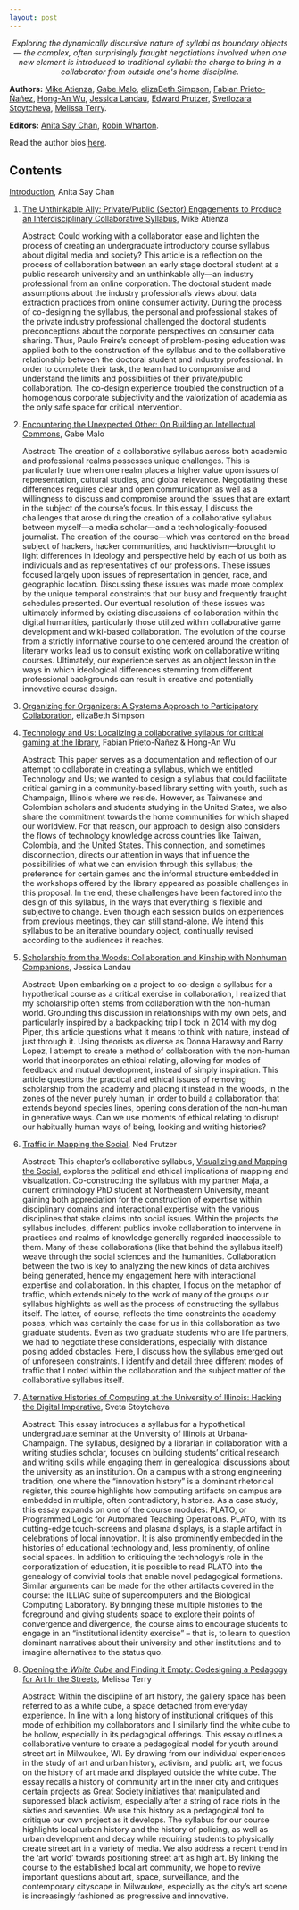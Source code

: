 ```yaml
---
layout: post
---
```


<p style="font-style: italic; text-align: center;">Exploring the dynamically discursive nature of syllabi as boundary objects — the complex, often surprisingly fraught negotiations involved when one new element is introduced to traditional syllabi: the charge to bring in a collaborator from outside one's home discipline.</p>

**Authors:** [Mike Atienza](authors.html#atienza), [Gabe Malo](authors.html#malo), [elizaBeth Simpson](authors.html#simpson), [Fabian Prieto-Ñañez](authors.html#prieto), [Hong-An Wu](authors.html#wu), [Jessica Landau](authors.html#landau), [Edward Prutzer](authors.html#prutzer), [Svetlozara Stoytcheva](authors.html#stoytcheva), [Melissa Terry](authors.html#terry).

**Editors:** [Anita Say Chan](authors.html#chan), [Robin Wharton](authors.html#wharton).

Read the author bios [here](authors.html).

## Contents

[Introduction](introduction), Anita Say Chan

1. [The Unthinkable Ally: Private/Public (Sector) Engagements to Produce an Interdisciplinary Collaborative Syllabus](atienza), Mike Atienza

    Abstract: Could working with a collaborator ease and lighten the process of creating an undergraduate introductory course syllabus about digital media and society? This article is a reflection on the process of collaboration between an early stage doctoral student at a public research university and an unthinkable ally—an industry professional from an online corporation. The doctoral student made assumptions about the industry professional’s views about data extraction practices from online consumer activity. During the process of co-designing the syllabus, the personal and professional stakes of the private industry professional challenged the doctoral student’s preconceptions about the corporate perspectives on consumer data sharing. Thus, Paulo Freire’s concept of problem-posing education was applied both to the construction of the syllabus and to the collaborative relationship between the doctoral student and industry professional. In order to complete their task, the team had to compromise and understand the limits and possibilities of their private/public collaboration. The co-design experience troubled the construction of a homogenous corporate subjectivity and the valorization of academia as the only safe space for critical intervention.

2. [Encountering the Unexpected Other: On Building an Intellectual Commons](mccoy), Gabe Malo

    Abstract: The creation of a collaborative syllabus across both academic and professional realms possesses unique challenges. This is particularly true when one realm places a higher value upon issues of representation, cultural studies, and global relevance. Negotiating these differences requires clear and open communication as well as a willingness to discuss and compromise around the issues that are extant in the subject of the course’s focus. In this essay, I discuss the challenges that arose during the creation of a collaborative syllabus between myself—a media scholar—and a technologically-focused journalist. The creation of the course—which was centered on the broad subject of hackers, hacker communities, and hacktivism—brought to light differences in ideology and perspective held by each of us both as individuals and as representatives of our professions. These issues focused largely upon issues of representation in gender, race, and geographic location. Discussing these issues was made more complex by the unique temporal constraints that our busy and frequently fraught schedules presented. Our eventual resolution of these issues was ultimately informed by existing discussions of collaboration within the digital humanities, particularly those utilized within collaborative game development and wiki-based collaboration. The evolution of the course from a strictly informative course to one centered around the creation of literary works lead us to consult existing work on collaborative writing courses. Ultimately, our experience serves as an object lesson in the ways in which ideological differences stemming from different professional backgrounds can result in creative and potentially innovative course design.

3. [Organizing for Organizers: A Systems Approach to Participatory Collaboration](simpson), elizaBeth Simpson

4. [Technology and Us: Localizing a collaborative syllabus for critical gaming at the library](FabianAnn), Fabian Prieto-Ñañez & Hong-An Wu

    Abstract: This paper serves as a documentation and reflection of our attempt to collaborate in creating a syllabus, which we entitled Technology and Us; we wanted to design a syllabus that could facilitate critical gaming in a community-based library setting with youth, such as Champaign, Illinois where we reside. However, as Taiwanese and Colombian scholars and students studying in the United States, we also share the commitment towards the home communities for which shaped our worldview. For that reason, our approach to design also considers the flows of technology knowledge across countries like Taiwan, Colombia, and the United States. This connection, and sometimes disconnection, directs our attention in ways that influence the possibilities of what we can envision through this syllabus; the preference for certain games and the informal structure embedded in the workshops offered by the library appeared as possible challenges in this proposal. In the end, these challenges have been factored into the design of this syllabus, in the ways that everything is flexible and subjective to change. Even though each session builds on experiences from previous meetings, they can still stand-alone. We intend this syllabus to be an iterative boundary object, continually revised according to the audiences it reaches.

5. [Scholarship from the Woods: Collaboration and Kinship with Nonhuman Companions](landau), Jessica Landau

    Abstract: Upon embarking on a project to co-design a syllabus for a hypothetical course as a critical exercise in collaboration, I realized that my scholarship often stems from collaboration with the non-human world. Grounding this discussion in relationships with my own pets, and particularly inspired by a backpacking trip I took in 2014 with my dog Piper, this article questions what it means to think with nature, instead of just through it. Using theorists as diverse as Donna Haraway and Barry Lopez, I attempt to create a method of collaboration with the non-human world that incorporates an ethical relating, allowing for modes of feedback and mutual development, instead of simply inspiration. This article questions the practical and ethical issues of removing scholarship from the academy and placing it instead in the woods, in the zones of the never purely human, in order to build a collaboration that extends beyond species lines, opening consideration of the non-human in generative ways. Can we use moments of ethical relating to disrupt our habitually human ways of being, looking and writing histories?

6. [Traffic in Mapping the Social](prutzer), Ned Prutzer

    Abstract: This chapter’s collaborative syllabus, [Visualizing and Mapping the Social](https://docs.google.com/document/d/1S1KxYgbSG37cge0QORHkf6HgTX8L2WkAc7eofmneSbk/edit), explores the political and ethical implications of mapping and visualization. Co-constructing the syllabus with my partner Maja, a current criminology PhD student at Northeastern University, meant gaining both appreciation for the construction of expertise within disciplinary domains and interactional expertise with the various disciplines that stake claims into social issues. Within the projects the syllabus includes, different publics invoke collaboration to intervene in practices and realms of knowledge generally regarded inaccessible to them. Many of these collaborations (like that behind the syllabus itself) weave through the social sciences and the humanities. Collaboration between the two is key to analyzing the new kinds of data archives being generated, hence my engagement here with interactional expertise and collaboration. In this chapter, I focus on the metaphor of traffic, which extends nicely to the work of many of the groups our syllabus highlights as well as the process of constructing the syllabus itself. The latter, of course, reflects the time constraints the academy poses, which was certainly the case for us in this collaboration as two graduate students. Even as two graduate students who are life partners, we had to negotiate these considerations, especially with distance posing added obstacles. Here, I discuss how the syllabus emerged out of unforeseen constraints. I identify and detail three different modes of traffic that I noted within the collaboration and the subject matter of the collaborative syllabus itself.

7. [Alternative Histories of Computing at the University of Illinois: Hacking the Digital Imperative](stoytcheva), Sveta Stoytcheva

    Abstract: This essay introduces a syllabus for a hypothetical undergraduate seminar at the University of Illinois at Urbana-Champaign. The syllabus, designed by a librarian in collaboration with a writing studies scholar, focuses on building students’ critical research and writing skills while engaging them in genealogical discussions about the university as an institution. On a campus with a strong engineering tradition, one where the “innovation history” is a dominant rhetorical register, this course highlights how computing artifacts on campus are embedded in multiple, often contradictory, histories. As a case study, this essay expands on one of the course modules: PLATO, or Programmed Logic for Automated Teaching Operations. PLATO, with its cutting-edge touch-screens and plasma displays, is a staple artifact in celebrations of local innovation. It is also prominently embedded in the histories of educational technology and, less prominently, of online social spaces. In addition to critiquing the technology’s role in the corporatization of education, it is possible to read PLATO into the genealogy of convivial tools that enable novel pedagogical formations. Similar arguments can be made for the other artifacts covered in the course: the ILLIAC suite of supercomputers and the Biological Computing Laboratory. By bringing these multiple histories to the foreground and giving students space to explore their points of convergence and divergence, the course aims to encourage students to engage in an “institutional identity exercise” – that is, to learn to question dominant narratives about their university and other institutions and to imagine alternatives to the status quo.

8. [Opening the *White Cube* and Finding it Empty: Codesigning a Pedagogy for Art In the Streets](seifert), Melissa Terry

    Abstract: Within the discipline of art history, the gallery space has been referred to as a white cube, a space detached from everyday experience. In line with a long history of institutional critiques of this mode of exhibition my collaborators and I similarly find the white cube to be hollow, especially in its pedagogical offerings. This essay outlines a collaborative venture to create a pedagogical model for youth around street art in Milwaukee, WI. By drawing from our individual experiences in the study of art and urban history, activism, and public art, we focus on the history of art made and displayed outside the white cube. The essay recalls a history of community art in the inner city and critiques certain projects as Great Society initiatives that manipulated and suppressed black activism, especially after a string of race riots in the sixties and seventies. We use this history as a pedagogical tool to critique our own project as it develops. The syllabus for our course highlights local urban history and the history of policing, as well as urban development and decay while requiring students to physically create street art in a variety of media. We also address a recent trend in the ‘art world’ towards positioning street art as high art. By linking the course to the established local art community, we hope to revive important questions about art, space, surveillance, and the contemporary cityscape in Milwaukee, especially as the city’s art scene is increasingly fashioned as progressive and innovative.
